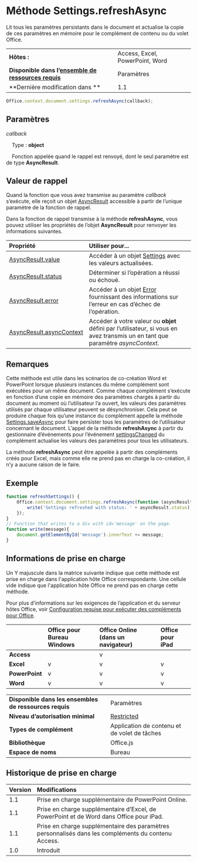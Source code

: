 

# Méthode Settings.refreshAsync
Lit tous les paramètres persistants dans le document et actualise la copie de ces paramètres en mémoire pour le complément de contenu ou du volet Office.

|||
|:-----|:-----|
|**Hôtes :**|Access, Excel, PowerPoint, Word|
|**Disponible dans l’[ensemble de ressources requis](../../docs/overview/specify-office-hosts-and-api-requirements.md)**|Paramètres|
|**Dernière modification dans **|1.1|

```js
Office.context.document.settings.refreshAsync(callback);
```


## Paramètres

_callback_<br/>
&nbsp;&nbsp;&nbsp;&nbsp;Type :  **object**

&nbsp;&nbsp;&nbsp;&nbsp;Fonction appelée quand le rappel est renvoyé, dont le seul paramètre est de type **AsyncResult**.

    



## Valeur de rappel

Quand la fonction que vous avez transmise au paramètre _callback_ s’exécute, elle reçoit un objet [AsyncResult](../../reference/shared/asyncresult.md) accessible à partir de l’unique paramètre de la fonction de rappel.

Dans la fonction de rappel transmise à la méthode **refreshAsync**, vous pouvez utiliser les propriétés de l’objet **AsyncResult** pour renvoyer les informations suivantes.



|**Propriété**|**Utiliser pour...**|
|:-----|:-----|
|[AsyncResult.value](../../reference/shared/asyncresult.value.md)|Accéder à un objet [Settings](../../reference/shared/settings.md) avec les valeurs actualisées.|
|[AsyncResult.status](../../reference/shared/asyncresult.status.md)|Déterminer si l’opération a réussi ou échoué.|
|[AsyncResult.error](../../reference/shared/asyncresult.error.md)|Accéder à un objet [Error](../../reference/shared/error.md) fournissant des informations sur l’erreur en cas d’échec de l’opération.|
|[AsyncResult.asyncContext](../../reference/shared/asyncresult.asynccontext.md)|Accéder à votre valeur ou **objet** défini par l’utilisateur, si vous en avez transmis un en tant que paramètre _asyncContext_.|

## Remarques

Cette méthode est utile dans les scénarios de co-création Word et PowerPoint lorsque plusieurs instances du même complément sont exécutées pour un même document. Comme chaque complément s’exécute en fonction d’une copie en mémoire des paramètres chargés à partir du document au moment où l’utilisateur l’a ouvert, les valeurs des paramètres utilisés par chaque utilisateur peuvent se désynchroniser. Cela peut se produire chaque fois qu’une instance du complément appelle la méthode [Settings.saveAsync](../../reference/shared/settings.saveasync.md) pour faire persister tous les paramètres de l’utilisateur concernant le document. L’appel de la méthode **refreshAsync** à partir du gestionnaire d’événements pour l’événement [settingsChanged](../../reference/shared/settings.settingschangedevent.md) du complément actualise les valeurs des paramètres pour tous les utilisateurs.

La méthode **refreshAsync** peut être appelée à partir des compléments créés pour Excel, mais comme elle ne prend pas en charge la co-création, il n’y a aucune raison de le faire.


## Exemple




```js
function refreshSettings() {
    Office.context.document.settings.refreshAsync(function (asyncResult) {
        write('Settings refreshed with status: ' + asyncResult.status);
    });
}
// Function that writes to a div with id='message' on the page.
function write(message){
    document.getElementById('message').innerText += message; 
}
```




## Informations de prise en charge


Un Y majuscule dans la matrice suivante indique que cette méthode est prise en charge dans l'application hôte Office correspondante. Une cellule vide indique que l'application hôte Office ne prend pas en charge cette méthode.

Pour plus d’informations sur les exigences de l’application et du serveur hôtes Office, voir [Configuration requise pour exécuter des compléments pour Office](../../docs/overview/requirements-for-running-office-add-ins.md).



||**Office pour Bureau Windows**|**Office Online (dans un navigateur)**|**Office pour iPad**|
|:-----|:-----|:-----|:-----|
|**Access**||v||
|**Excel**|v|v|v|
|**PowerPoint**|v|v|v|
|**Word**|v|v|v|

|||
|:-----|:-----|
|**Disponible dans les ensembles de ressources requis**|Paramètres|
|**Niveau d’autorisation minimal**|[Restricted](../../docs/develop/requesting-permissions-for-api-use-in-content-and-task-pane-add-ins.md)|
|**Types de complément**|Application de contenu et de volet de tâches|
|**Bibliothèque**|Office.js|
|**Espace de noms**|Bureau|

## Historique de prise en charge




|**Version**|**Modifications**|
|:-----|:-----|
|1.1|Prise en charge supplémentaire de PowerPoint Online.|
|1.1|Prise en charge supplémentaire d’Excel, de PowerPoint et de Word dans Office pour iPad.|
|1.1|Prise en charge supplémentaire des paramètres personnalisés dans les compléments du contenu Access.|
|1.0|Introduit|
